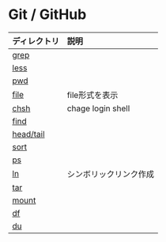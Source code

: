 # Git / GitHub
|ディレクトリ|説明|
|:--|:--|
|[grep](./src/grep.md)||
|[less](./src/less.md)||
|[pwd](./src/pwd.md)||
|[file](./src/file.md)|file形式を表示|
|[chsh](./src/chsh.md)|chage login shell|
|[find](./src/find.md)||
|[head/tail](./src/head-tail.md)||
|[sort](src/sort.md)||
|[ps](src/ps.md)||
|[ln](src/ln.md)|シンボリックリンク作成|
|[tar](src/tar.md)||
|[mount](src/mount.md)||
|[df](src/df.md)||
|[du](src/du.md)||